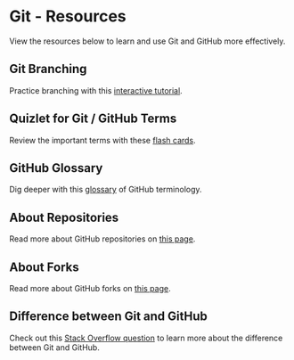 # Git - Resources
View the resources below to learn and use Git and GitHub more effectively.

## Git Branching
Practice branching with this [interactive tutorial](https://learngitbranching.js.org/).

## Quizlet for Git / GitHub Terms
Review the important terms with these [flash cards](https://quizlet.com/360673871/git-github-terms-flash-cards/).

## GitHub Glossary
Dig deeper with this [glossary](https://help.github.com/articles/github-glossary/) of GitHub terminology.

## About Repositories
Read more about GitHub repositories on [this page](https://help.github.com/articles/about-repositories/).

## About Forks
Read more about GitHub forks on [this page](https://help.github.com/articles/about-forks/).

## Difference between Git and GitHub
Check out this [Stack Overflow question](https://stackoverflow.com/questions/13321556/difference-between-git-and-github) to learn more about the difference between Git and GitHub.